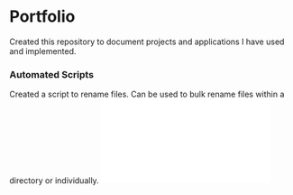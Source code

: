 # Portfolio
Created this repository to document projects and applications I have used and implemented.

### Automated Scripts
Created a script to rename files. Can be used to bulk rename files within a directory or individually.
![Rename script](automated_scripts/rename_files/rename_files.py)